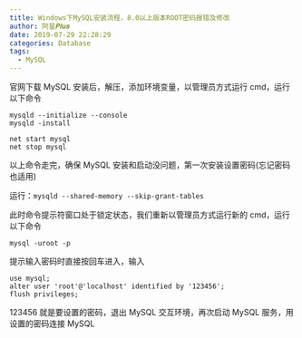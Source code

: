 ```yaml
---
title: Windows下MySQL安装流程，8.0以上版本ROOT密码报错及修改
author: 阿星𝑷𝒍𝒖𝒔
date: 2019-07-29 22:28:29
categories: Database
tags:
  - MySQL
---
```


官网下载 MySQL 安装后，解压，添加环境变量，以管理员方式运行 cmd，运行以下命令

```shell
mysqld --initialize --console
mysqld -install

net start mysql
net stop mysql
```

以上命令走完，确保 MySQL 安装和启动没问题，第一次安装设置密码\(忘记密码也适用\)

运行：`mysqld --shared-memory --skip-grant-tables`

此时命令提示符窗口处于锁定状态，我们重新以管理员方式运行新的 cmd，运行以下命令

```shell
mysql -uroot -p
```

提示输入密码时直接按回车进入，输入

```shell
use mysql;
alter user 'root'@'localhost' identified by '123456';
flush privileges;
```

123456 就是要设置的密码，退出 MySQL 交互环境，再次启动 MySQL 服务，用设置的密码连接 MySQL
